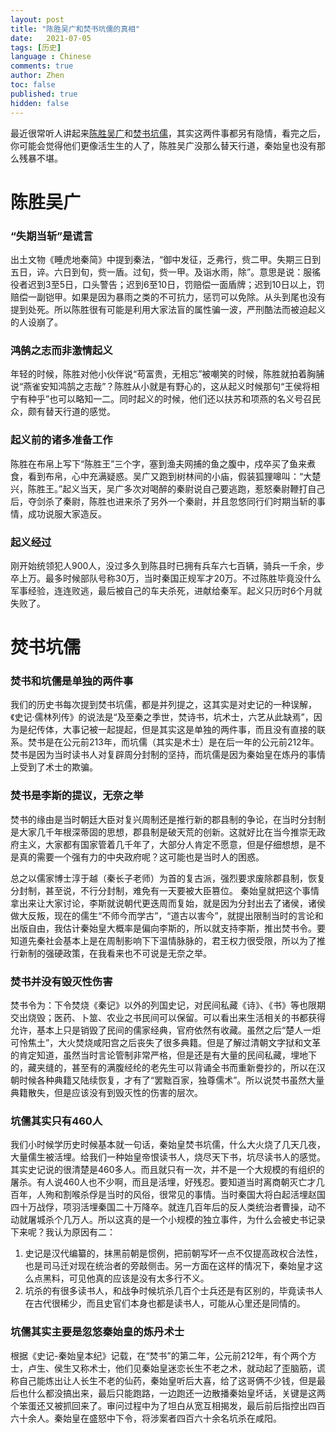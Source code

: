 ```yaml
---
layout: post
title: "陈胜吴广和焚书坑儒的真相"
date:   2021-07-05
tags: [历史]
language : Chinese
comments: true
author: Zhen
toc: false
published: true
hidden: false
---
```

最近很常听人讲起来[陈胜吴广](https://zh.wikipedia.org/wiki/%E5%A4%A7%E6%B3%BD%E4%B9%A1%E8%B5%B7%E4%B9%89)和[焚书坑儒](https://zh.wikipedia.org/wiki/%E7%84%9A%E4%B9%A6%E5%9D%91%E5%84%92)，其实这两件事都另有隐情，看完之后，你可能会觉得他们更像活生生的人了，陈胜吴广没那么替天行道，秦始皇也没有那么残暴不堪。

# 陈胜吴广
### “失期当斩”是谎言
出土文物《睡虎地秦简》中提到秦法，“御中发征，乏弗行，赀二甲。失期三日到五日，谇。六日到旬，赀一盾。过旬，赀一甲。及诣水雨，除”。意思是说：服徭役者迟到3至5日，口头警告；迟到6至10日，罚赔偿一面盾牌；迟到10日以上，罚赔偿一副铠甲。如果是因为暴雨之类的不可抗力，惩罚可以免除。从头到尾也没有提到处死。所以陈胜很有可能是利用大家法盲的属性骗一波，严刑酷法而被迫起义的人设崩了。

### 鸿鹄之志而非激情起义
年轻的时候，陈胜对他小伙伴说“苟富贵，无相忘”被嘲笑的时候，陈胜就拍着胸脯说“燕雀安知鸿鹄之志哉”？陈胜从小就是有野心的，这从起义时候那句“王侯将相宁有种乎”也可以略知一二。同时起义的时候，他们还以扶苏和项燕的名义号召民众，颇有替天行道的感觉。

### 起义前的诸多准备工作
陈胜在布帛上写下“陈胜王”三个字，塞到渔夫网捕的鱼之腹中，戍卒买了鱼来煮食，看到布帛，心中充满疑惑。吴广又跑到树林间的小庙，假装狐狸嗥叫：“大楚兴，陈胜王。”起义当天，吴广多次对喝醉的秦尉说自己要逃跑，惹怒秦尉鞭打自己后，夺剑杀了秦尉，陈胜也进来杀了另外一个秦尉，并且忽悠同行们时期当斩的事情，成功说服大家造反。

### 起义经过
刚开始统领犯人900人，没过多久到陈县时已拥有兵车六七百辆，骑兵一千余，步卒上万。最多时候部队号称30万，当时秦国正规军才20万。不过陈胜毕竟没什么军事经验，连连败逃，最后被自己的车夫杀死，进献给秦军。起义只历时6个月就失败了。

# 焚书坑儒
### 焚书和坑儒是单独的两件事
我们的历史书每次提到焚书坑儒，都是并列提之，这其实是对史记的一种误解，《史记·儒林列传》的说法是“及至秦之季世，焚诗书，坑术士，六艺从此缺焉”，因为是纪传体，大事记被一起提起，但是其实这是单独的两件事，而且没有直接的联系。焚书是在公元前213年，而坑儒（其实是术士）是在后一年的公元前212年。焚书是因为当时读书人对复辟周分封制的坚持，而坑儒是因为秦始皇在炼丹的事情上受到了术士的欺骗。

### 焚书是李斯的提议，无奈之举
焚书的缘由是当时朝廷大臣对复兴周制还是推行新的郡县制的争论，在当时分封制是大家几千年根深蒂固的思想，郡县制是破天荒的创新。这就好比在当今推崇无政府主义，大家都有国家管着几千年了，大部分人肯定不愿意，但是仔细想想，是不是真的需要一个强有力的中央政府呢？这可能也是当时人的困惑。

总之以儒家博士淳于越（秦长子老师）为首的复古派，强烈要求废除郡县制，恢复分封制，甚至说，不行分封制，难免有一天要被大臣篡位。 秦始皇就把这个事情拿出来让大家讨论，李斯就说朝代更迭周而复始，就是因为分封出去了诸侯，诸侯做大反叛，现在的儒生“不师今而学古”，“道古以害今”，就提出限制当时的言论和出版自由，我估计秦始皇大概率是偏向李斯的，所以就支持李斯，推出焚书令。要知道先秦社会基本上是在周制影响下下温情脉脉的，君王权力很受限，所以为了推行新制的强硬政策，在我看来也不可说是无奈之举。

### 焚书并没有毁灭性伤害
焚书令为：下令焚烧《秦记》以外的列国史记，对民间私藏《诗》、《书》等也限期交出烧毁；医药、卜筮、农业之书民间可以保留。可以看出来生活相关的书都获得允许，基本上只是销毁了民间的儒家经典，官府依然有收藏。虽然之后“楚人一炬可怜焦土”，大火焚烧咸阳宫之后丧失了很多典籍。但是了解过清朝文字狱和文革的肯定知道，虽然当时言论管制非常严格，但是还是有大量的民间私藏，埋地下的，藏夹缝的，甚至有的满腹经纶的老先生可以背诵全书而重新誊抄的，所以在汉朝时候各种典籍又陆续恢复，才有了“罢黜百家，独尊儒术”。所以说焚书虽然大量典籍散失，但是应该没有到毁灭性的伤害的层次。

### 坑儒其实只有460人
我们小时候学历史时候基本就一句话，秦始皇焚书坑儒，什么大火烧了几天几夜，大量儒生被活埋。给我们一种始皇帝恨读书人，烧尽天下书，坑尽读书人的感觉。其实史记说的很清楚是460多人。而且就只有一次，并不是一个大规模的有组织的屠杀。有人说460人也不少啊，而且是活埋，好残忍。要知道当时离商朝灭亡才几百年，人殉和割喉杀俘是当时的风俗，很常见的事情。当时秦国大将白起活埋赵国四十万战俘，项羽活埋秦国二十万降卒。就连几百年后的反人类统治者曹操，动不动就屠城杀个几万人。所以这真的是一个小规模的独立事件，为什么会被史书记录下来呢？我认为原因有二：

 1. 史记是汉代编纂的，抹黑前朝是惯例，把前朝写坏一点不仅提高政权合法性，也是司马迁对现在统治者的旁敲侧击。另一方面在这样的情况下，秦始皇才这么点黑料，可见他真的应该是没有太多行不义。
 2. 坑杀的有很多读书人，和战争时候坑杀几百个士兵还是有区别的，毕竟读书人在古代很稀少，而且史官们本身也都是读书人，可能从心里还是同情的。

### 坑儒其实主要是忽悠秦始皇的炼丹术士
根据《史记-秦始皇本纪》记载，在“焚书”的第二年，公元前212年，有个两个方士，卢生、侯生又称术士，他们见秦始皇迷恋长生不老之术，就动起了歪脑筋，谎称自己能炼出让人长生不老的仙药，秦始皇听后大喜，给了这哥俩不少钱，但是最后也什么都没搞出来，最后只能跑路，一边跑还一边散播秦始皇坏话，关键是这两个笨蛋还又被抓回来了。审问过程中为了坦白从宽互相揭发，最后前后指控出四百六十余人。秦始皇在盛怒中下令，将涉案者四百六十余名坑杀在咸阳。




<!--stackedit_data:
eyJoaXN0b3J5IjpbNDQ4MjM5MDgyLC0xMjY0OTE2MjUxLC0yOT
U3NTE5MTUsNzU2MTUxMjc1LDMwNjYxNTI4OSwxNjIyMjk5NjEs
LTE5MjU5NjIzNzQsNTI0Nzk5NzgxLC0zNjM2MDA5Myw5NzAxNz
U1MzUsMTU3NDY5NTA3MCw2NjA4MTY5MzAsLTE2NzUyOTgxODZd
fQ==
-->